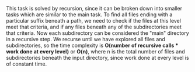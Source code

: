 This task is solved by recursion, since it can be broken down into smaller tasks which are similar to the main task. To find all files ending with a particular suffix beneath a path, we need to check if the files at this level meet that criteria, and if any files beneath any of the subdirectories meet that criteria. Now each subdirectory can be considered the "main" directory in a recursive step. We recurse until we have explored all files and subdirectories, so the time complexity is **O(number of recursive calls * work done at every level)** or **O(n)**, where n is the total number of files and subdirectories beneath the input directory, since work done at every level is of constant time.
